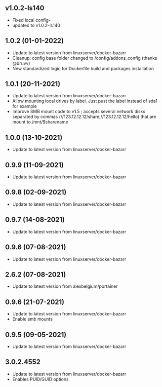 ## v1.0.2-ls140
- Fixed local config-
- updated to v1.0.2-ls140

## 1.0.2 (01-01-2022)
- Update to latest version from linuxserver/docker-bazarr
- Cleanup: config base folder changed to /config/addons_config (thanks @bruvv)
- New standardized logic for Dockerfile build and packages installation

## 1.0.1 (20-11-2021)

- Update to latest version from linuxserver/docker-bazarr
- Allow mounting local drives by label. Just pust the label instead of sda1 for example
- Improve SMB mount code to v1.5 ; accepts several network disks separated by commas (//123.12.12.12/share,//123.12.12.12/hello) that are mount to /mnt/$sharename

## 1.0.0 (13-10-2021)

- Update to latest version from linuxserver/docker-bazarr

## 0.9.9 (11-09-2021)

- Update to latest version from linuxserver/docker-bazarr

## 0.9.8 (02-09-2021)

- Update to latest version from linuxserver/docker-bazarr

## 0.9.7 (14-08-2021)

- Update to latest version from linuxserver/docker-bazarr

## 0.9.6 (07-08-2021)

- Update to latest version from linuxserver/docker-bazarr

## 2.6.2 (07-08-2021)

- Update to latest version from alexbelgium/portainer

## 0.9.6 (21-07-2021)

- Update to latest version from linuxserver/docker-bazarr
- Enable smb mounts

## 0.9.5 (09-05-2021)

- Update to latest version from linuxserver/docker-bazarr

## 3.0.2.4552

- Update to latest version from linuxserver/docker-bazarr
- Enables PUID/GUID options
